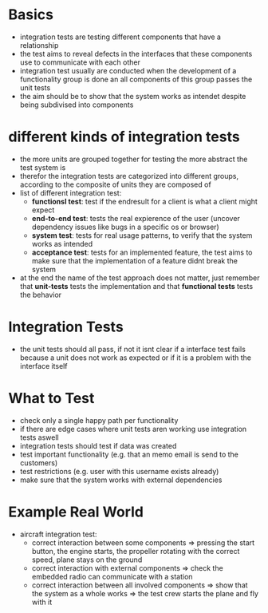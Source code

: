 # Basics
- integration tests are testing different components that have a relationship
- the test aims to reveal defects in the interfaces that these components use to communicate with each other
- integration test usually are conducted when the development of a functionality group is done an all components of this group passes the unit tests
- the aim should be to show that the system works as intendet despite being subdivised into components

# different kinds of integration tests
- the more units are grouped together for testing the more abstract the test system is
- therefor the integration tests are categorized into different groups, according to the composite of units they are composed of
- list of different integration test:
    - **functionsl test**: test if the endresult for a client is what a client might expect
    - **end-to-end test**: tests the real expierence of the user (uncover dependency issues like bugs in a specific os or browser)
    - **system test**: tests for real usage patterns, to verify that the system works as intended
    - **acceptance test**: tests for an implemented feature, the test aims to make sure that the implementation of a feature didnt break the system
- at the end the name of the test approach does not matter, just remember that **unit-tests** tests the implementation and that **functional tests** tests the behavior

# Integration Tests
- the unit tests should all pass, if not it isnt clear if a interface test fails because a unit does not work as expected or if it is a problem with the interface itself

# What to Test
- check only a single happy path per functionality
- if there are edge cases where unit tests aren working use integration tests aswell
- integration tests should test if data was created
- test important functionality (e.g. that an memo email is send to the customers)
- test restrictions (e.g. user with this username exists already)
- make sure that the system works with external dependencies

# Example Real World
- aircraft integration test:
    - correct interaction between some components => pressing the start button, the engine starts, the propeller rotating with the correct speed, plane stays on the ground
    - correct interaction with external components => check the embedded radio can communicate with a station
    - correct interaction between all involved components => show that the system as a whole works => the test crew starts the plane and fly with it